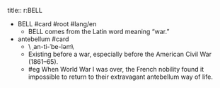 title:: r:BELL

- BELL #card #root #lang/en
	- BELL comes from the Latin word meaning “war.”
- antebellum #card
	- \ ˌan-ti-ˈbe-ləm\
	- Existing before a war, especially before the American Civil War (1861–65).
	- #eg When World War I was over, the French nobility found it impossible to return to their extravagant antebellum way of life.
